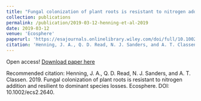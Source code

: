 ```yaml
---
title: "Fungal colonization of plant roots is resistant to nitrogen addition and resilient to dominant species losses"
collection: publications
permalink: /publication/2019-03-12-henning-et-al-2019
date: 2019-03-12
venue: 'Ecosphere'
paperurl: 'https://esajournals.onlinelibrary.wiley.com/doi/full/10.1002/ecs2.2640'
citation: 'Henning, J. A., Q. D. Read, N. J. Sanders, and A. T. Classen. 2019. Fungal colonization of plant roots is resistant to nitrogen addition and resilient to dominant species losses. Ecosphere. DOI: 10.1002/ecs2.2640.'
---
```

Open access! [Download paper here](https://esajournals.onlinelibrary.wiley.com/doi/full/10.1002/ecs2.2640)

Recommended citation: Henning, J. A., Q. D. Read, N. J. Sanders, and A. T. Classen. 2019. Fungal colonization of plant roots is resistant to nitrogen addition and resilient to dominant species losses. Ecosphere. DOI: 10.1002/ecs2.2640.